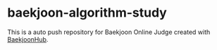 # baekjoon-algorithm-study
This is a auto push repository for Baekjoon Online Judge created with [BaekjoonHub](https://github.com/BaekjoonHub/BaekjoonHub).
